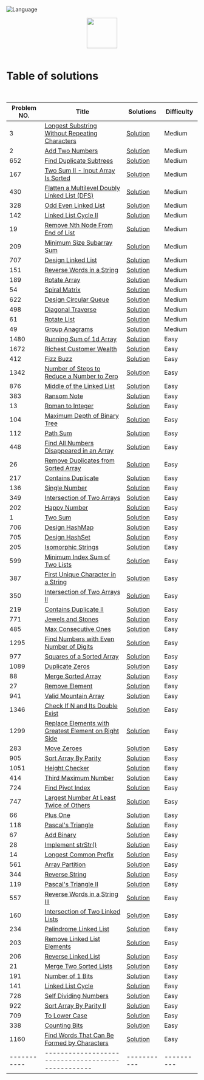 ![Language](https://img.shields.io/badge/language-Java%20-blue.svg)

<p align="center">
    <img height=80 src="https://assets.leetcode.com/static_assets/public/webpack_bundles/images/logo-dark.e99485d9b.svg">
  <br>
  <br>
</p>

# Table of solutions
<br>

| Problem NO.  |      Title     |   Solutions   | Difficulty  |                  
|---------------------------------------|------------------------------|----------------------------|---------------------------------|
|3|[Longest Substring Without Repeating Characters](https://leetcode.com/problems/longest-substring-without-repeating-characters/)|[Solution](Solutions/3.java)|Medium|
|2|[Add Two Numbers](https://leetcode.com/problems/add-two-numbers/)|[Solution](Solutions/2.java)|Medium|
|652|[Find Duplicate Subtrees](https://leetcode.com/problems/find-duplicate-subtrees/)|[Solution](Solutions/652.java)|Medium|
|167|[Two Sum II - Input Array Is Sorted](https://leetcode.com/problems/two-sum-ii-input-array-is-sorted/)|[Solution](Solutions/167.java)|Medium|
|430|[Flatten a Multilevel Doubly Linked List (DFS)](https://leetcode.com/problems/flatten-a-multilevel-doubly-linked-list/)|[Solution](Solutions/430.java)|Medium|
|328|[Odd Even Linked List](https://leetcode.com/problems/odd-even-linked-list/)|[Solution](Solutions/328.java)|Medium|
|142|[Linked List Cycle II](https://leetcode.com/problems/linked-list-cycle-ii/)|[Solution](Solutions/142.java)|Medium|
|19|[Remove Nth Node From End of List](https://leetcode.com/problems/remove-nth-node-from-end-of-list/)|[Solution](Solutions/19.java)|Medium|
|209|[Minimum Size Subarray Sum](https://leetcode.com/problems/minimum-size-subarray-sum/)|[Solution](Solutions/209.java)|Medium|
|707|[Design Linked List](https://leetcode.com/problems/design-linked-list/)|[Solution](Solutions/707.java)|Medium|
|151|[Reverse Words in a String](https://leetcode.com/problems/reverse-words-in-a-string/)|[Solution](Solutions/151.java)|Medium|
|189|[Rotate Array](https://leetcode.com/problems/rotate-array/)|[Solution](Solutions/189.java)|Medium|
|54|[Spiral Matrix](https://leetcode.com/problems/spiral-matrix/)|[Solution](Solutions/54.java)|Medium|
|622|[Design Circular Queue](https://leetcode.com/problems/design-circular-queue/)|[Solution](Solutions/622.java)|Medium|
|498|[Diagonal Traverse](https://leetcode.com/problems/diagonal-traverse/)|[Solution](Solutions/498.java)|Medium|
|61|[Rotate List](https://leetcode.com/problems/rotate-list/)|[Solution](Solutions/61.java)|Medium|
|49|[Group Anagrams](https://leetcode.com/problems/group-anagrams/)|[Solution](Solutions/49.java)|Medium|
|1480|[Running Sum of 1d Array](https://leetcode.com/problems/running-sum-of-1d-array/)|[Solution](Solutions/1480.java)|Easy|
|1672|[Richest Customer Wealth](https://leetcode.com/problems/richest-customer-wealth/)|[Solution](Solutions/1672.java)|Easy|
|412|[Fizz Buzz](https://leetcode.com/problems/fizz-buzz/)|[Solution](Solutions/412.java)|Easy|
|1342|[Number of Steps to Reduce a Number to Zero](https://leetcode.com/problems/number-of-steps-to-reduce-a-number-to-zero/)|[Solution](Solutions/1342.java)|Easy|
|876|[Middle of the Linked List](https://leetcode.com/problems/middle-of-the-linked-list/)|[Solution](Solutions/876.java)|Easy|
|383|[Ransom Note](https://leetcode.com/problems/ransom-note/)|[Solution](Solutions/383.java)|Easy|
|13|[Roman to Integer](https://leetcode.com/problems/roman-to-integer/)|[Solution](Solutions/13.java)|Easy|
|104|[Maximum Depth of Binary Tree](https://leetcode.com/problems/maximum-depth-of-binary-tree/)|[Solution](Solutions/104.java)|Easy|
|112|[Path Sum](https://leetcode.com/problems/path-sum/)|[Solution](Solutions/112.java)|Easy|
|448|[Find All Numbers Disappeared in an Array](https://leetcode.com/problems/find-all-numbers-disappeared-in-an-array/)|[Solution](Solutions/448.java)|Easy|
|26|[Remove Duplicates from Sorted Array](https://leetcode.com/problems/remove-duplicates-from-sorted-array/)|[Solution](Solutions/26.java)|Easy|
|217|[Contains Duplicate](https://leetcode.com/problems/contains-duplicate/)|[Solution](Solutions/217.java)|Easy|
|136|[Single Number](https://leetcode.com/problems/single-number/)|[Solution](Solutions/136.java)|Easy|
|349|[Intersection of Two Arrays](https://leetcode.com/problems/intersection-of-two-arrays/)|[Solution](Solutions/349.java)|Easy|
|202|[Happy Number](https://leetcode.com/problems/happy-number/)|[Solution](Solutions/202.java)|Easy|
|1|[Two Sum](https://leetcode.com/problems/two-sum/)|[Solution](Solutions/1.java)|Easy|
|706|[Design HashMap](https://leetcode.com/problems/design-hashmap/)|[Solution](Solutions/706.java)|Easy|
|705|[Design HashSet](https://leetcode.com/problems/design-hashset/)|[Solution](Solutions/705.java)|Easy|
|205|[Isomorphic Strings](https://leetcode.com/problems/isomorphic-strings/)|[Solution](Solutions/205.java)|Easy|
|599|[Minimum Index Sum of Two Lists](https://leetcode.com/problems/minimum-index-sum-of-two-lists/)|[Solution](Solutions/599.java)|Easy|
|387|[First Unique Character in a String](https://leetcode.com/problems/first-unique-character-in-a-string/)|[Solution](Solutions/387.java)|Easy|
|350|[Intersection of Two Arrays II](https://leetcode.com/problems/intersection-of-two-arrays-ii/)|[Solution](Solutions/350.java)|Easy|
|219|[Contains Duplicate II](https://leetcode.com/problems/contains-duplicate-ii/)|[Solution](Solutions/219.java)|Easy|
|771|[Jewels and Stones](https://leetcode.com/problems/jewels-and-stones/)|[Solution](Solutions/771.java)|Easy|
|485|[Max Consecutive Ones](https://leetcode.com/problems/max-consecutive-ones/)|[Solution](Solutions/485.java)|Easy|
|1295|[Find Numbers with Even Number of Digits](https://leetcode.com/problems/find-numbers-with-even-number-of-digits/)|[Solution](Solutions/1295.java)|Easy|
|977|[Squares of a Sorted Array](https://leetcode.com/problems/squares-of-a-sorted-array/)|[Solution](Solutions/977.java)|Easy|
|1089|[Duplicate Zeros](https://leetcode.com/problems/duplicate-zeros/)|[Solution](Solutions/1089.java)|Easy|
|88|[Merge Sorted Array](https://leetcode.com/problems/merge-sorted-array/)|[Solution](Solutions/88.java)|Easy|
|27|[Remove Element](https://leetcode.com/problems/remove-element/)|[Solution](Solutions/27.java)|Easy|
|941|[Valid Mountain Array](https://leetcode.com/problems/valid-mountain-array/)|[Solution](Solutions/941.java)|Easy|
|1346|[Check If N and Its Double Exist](https://leetcode.com/problems/check-if-n-and-its-double-exist/)|[Solution](Solutions/1346.java)|Easy|
|1299|[Replace Elements with Greatest Element on Right Side](https://leetcode.com/problems/replace-elements-with-greatest-element-on-right-side/)|[Solution](Solutions/1299.java)|Easy|
|283|[Move Zeroes](https://leetcode.com/problems/move-zeroes/)|[Solution](Solutions/283.java)|Easy|
|905|[Sort Array By Parity](https://leetcode.com/problems/sort-array-by-parity/)|[Solution](Solutions/905.java)|Easy|
|1051|[Height Checker](https://leetcode.com/problems/height-checker/)|[Solution](Solutions/1051.java)|Easy|
|414|[Third Maximum Number](https://leetcode.com/problems/third-maximum-number/)|[Solution](Solutions/414.java)|Easy|
|724|[Find Pivot Index](https://leetcode.com/problems/find-pivot-index/)|[Solution](Solutions/724.java)|Easy|
|747|[Largest Number At Least Twice of Others](https://leetcode.com/problems/largest-number-at-least-twice-of-others/)|[Solution](Solutions/747.java)|Easy|
|66|[Plus One](https://leetcode.com/problems/plus-one/)|[Solution](Solutions/66.java)|Easy|
|118|[Pascal's Triangle](https://leetcode.com/problems/pascals-triangle/)|[Solution](Solutions/118.java)|Easy|
|67|[Add Binary](https://leetcode.com/problems/add-binary/)|[Solution](Solutions/67.java)|Easy|
|28|[Implement strStr()](https://leetcode.com/problems/implement-strstr/)|[Solution](Solutions/28.java)|Easy|
|14|[Longest Common Prefix](https://leetcode.com/problems/longest-common-prefix/)|[Solution](Solutions/14.java)|Easy|
|561|[Array Partition](https://leetcode.com/problems/array-partition/)|[Solution](Solutions/561.java)|Easy|
|344|[Reverse String](https://leetcode.com/problems/reverse-string/)|[Solution](Solutions/344.java)|Easy|
|119|[Pascal's Triangle II](https://leetcode.com/problems/pascals-triangle-ii/)|[Solution](Solutions/119.java)|Easy|
|557|[Reverse Words in a String III](https://leetcode.com/problems/reverse-words-in-a-string-iii/)|[Solution](Solutions/557.java)|Easy|
|160|[Intersection of Two Linked Lists](https://leetcode.com/problems/intersection-of-two-linked-lists/)|[Solution](Solutions/160.java)|Easy|
|234|[Palindrome Linked List](https://leetcode.com/problems/palindrome-linked-list/)|[Solution](Solutions/234.java)|Easy|
|203|[Remove Linked List Elements](https://leetcode.com/problems/remove-linked-list-elements/)|[Solution](Solutions/203.java)|Easy|
|206|[Reverse Linked List](https://leetcode.com/problems/reverse-linked-list/)|[Solution](Solutions/206.java)|Easy|
|21|[Merge Two Sorted Lists](https://leetcode.com/problems/merge-two-sorted-lists/)|[Solution](Solutions/21.java)|Easy|
|191|[Number of 1 Bits](https://leetcode.com/problems/number-of-1-bits/)|[Solution](Solutions/191.java)|Easy|
|141|[Linked List Cycle](https://leetcode.com/problems/linked-list-cycle/)|[Solution](Solutions/141.java)|Easy|
|728|[Self Dividing Numbers](https://leetcode.com/problems/self-dividing-numbers/)|[Solution](Solutions/728.java)|Easy|
|922|[Sort Array By Parity II](https://leetcode.com/problems/sort-array-by-parity-ii/)|[Solution](Solutions/922.java)|Easy|
|709|[To Lower Case](https://leetcode.com/problems/to-lower-case/)|[Solution](Solutions/709.java)|Easy|
|338|[Counting Bits](https://leetcode.com/problems/counting-bits/)|[Solution](Solutions/338.java)|Easy|
|1160|[Find Words That Can Be Formed by Characters](https://leetcode.com/problems/find-words-that-can-be-formed-by-characters/)|[Solution](Solutions/1160.java)|Easy|
|-----------|--------------------------------------------------|-----------|----------|

